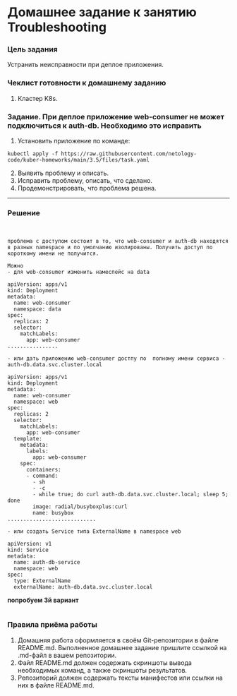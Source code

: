 # Домашнее задание к занятию Troubleshooting

### Цель задания

Устранить неисправности при деплое приложения.

### Чеклист готовности к домашнему заданию

1. Кластер K8s.

### Задание. При деплое приложение web-consumer не может подключиться к auth-db. Необходимо это исправить

1. Установить приложение по команде:
```shell
kubectl apply -f https://raw.githubusercontent.com/netology-code/kuber-homeworks/main/3.5/files/task.yaml
```
2. Выявить проблему и описать.
3. Исправить проблему, описать, что сделано.
4. Продемонстрировать, что проблема решена.

---
### Решение

![]()
![]()
![]()

```
проблема с доступом состоит в то, что web-consumer и auth-db находятся в разных namespace и по умолчанию изолированы. Получить доступ по короткому имени не получится.

Можно
- для web-consumer изменить намеспейс на data

apiVersion: apps/v1
kind: Deployment
metadata:
  name: web-consumer
  namespace: data
spec:
  replicas: 2
  selector:
    matchLabels:
      app: web-consumer
................

- или дать приложению web-consumer достпу по  полному имени сервиса - auth-db.data.svc.cluster.local

apiVersion: apps/v1
kind: Deployment
metadata:
  name: web-consumer
  namespace: web
spec:
  replicas: 2
  selector:
    matchLabels:
      app: web-consumer
  template:
    metadata:
      labels:
        app: web-consumer
    spec:
      containers:
      - command:
        - sh
        - -c
        - while true; do curl auth-db.data.svc.cluster.local; sleep 5; done
        image: radial/busyboxplus:curl
        name: busybox
............................

- или создать Service типа ExternalName в namespace web

apiVersion: v1
kind: Service
metadata:
  name: auth-db-service
  namespace: web
spec:
  type: ExternalName
  externalName: auth-db.data.svc.cluster.local

```

**попробуем 3й вариант**



![]()
### Правила приёма работы

1. Домашняя работа оформляется в своём Git-репозитории в файле README.md. Выполненное домашнее задание пришлите ссылкой на .md-файл в вашем репозитории.
2. Файл README.md должен содержать скриншоты вывода необходимых команд, а также скриншоты результатов.
3. Репозиторий должен содержать тексты манифестов или ссылки на них в файле README.md.
